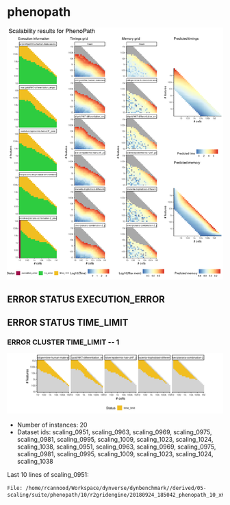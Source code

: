 # phenopath
![Overview](phenopath.png)

## ERROR STATUS EXECUTION_ERROR

## ERROR STATUS TIME_LIMIT

### ERROR CLUSTER TIME_LIMIT -- 1
![Cluster plot](error_class_plots/phenopath_time_limit_1.png)

 * Number of instances: 20
 * Dataset ids: scaling_0951, scaling_0963, scaling_0969, scaling_0975, scaling_0981, scaling_0995, scaling_1009, scaling_1023, scaling_1024, scaling_1038, scaling_0951, scaling_0963, scaling_0969, scaling_0975, scaling_0981, scaling_0995, scaling_1009, scaling_1023, scaling_1024, scaling_1038

Last 10 lines of scaling_0951:
```
File: /home/rcannood/Workspace/dynverse/dynbenchmark//derived/05-scaling/suite/phenopath/10/r2gridengine/20180924_185042_phenopath_10_xKMe6IJX0N/log/log.951.e.txt
```



